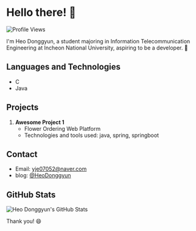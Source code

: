 # Hello there! 👋

![Profile Views](https://komarev.com/ghpvc/?username=HeoDonggyun)

I'm Heo Donggyun, a student majoring in Information Telecommunication Engineering at Incheon National University, aspiring to be a developer. 🌟

## Languages and Technologies

- C
- Java

## Projects

1. **Awesome Project 1**
   - Flower Ordering Web Platform
   - Technologies and tools used: java, spring, springboot



## Contact

- Email: yje07052@naver.com
- blog: [@HeoDonggyun](https://donggyunhuh.github.io/)


## GitHub Stats

![Heo Donggyun's GitHub Stats](https://github-readme-stats.vercel.app/api?username=HeoDonggyun&show_icons=true&theme=dark)

Thank you! 😄
